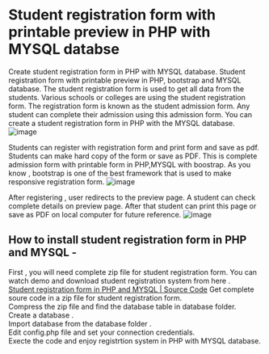 # Student registration form with printable preview in PHP with MYSQL databse 
Create student registration form in PHP with MYSQL database. Student registration form with printable preview in PHP, bootstrap and MYSQL database. 
The student registration form is used to get all data from the students. Various schools or colleges are using the student registration form. The registration form is known as the student admission form. Any student can complete their admission using this admission form.
You can create a student registration form in PHP with the MYSQL database. 
![image](https://user-images.githubusercontent.com/41726733/209174144-66160b08-3980-4a83-8c71-bc4ca716b56f.png)

Students can register with registration form and print form and save as pdf. Students can make hard copy of the form or save as PDF. 
This is complete admission form with printable form in PHP,MYSQL with boostrap. As you know , bootstrap is one of the best framework that is used to make 
responsive registration form. 
![image](https://user-images.githubusercontent.com/41726733/209174619-a2d1c094-86c8-4abd-87fa-66d986ee54f0.png)

After registering , user redirects to the preview page. A student can check complete details on preview page. After that student can print this page or save as PDF 
on local computer for future reference. 
![image](https://user-images.githubusercontent.com/41726733/209174885-f483a32c-567c-49c0-a3ed-b772eb8e8a99.png)

<h2>How to install student registration form in PHP and MYSQL - </h2>

First , you will need complete zip file for student registration form. You can watch demo and download student registration system from here . 
<br>
<a href="https://technosmarter.com/item/student-registration-form-in-php-and-mysql-source-code">Student registration form in PHP and MYSQL | Source Code</a> 
Get complete soure code in a zip file for student registration form. <br>
Compress the zip file and find the database table in database folder. <br>
Create a database .  <br>
Import database from the database folder .<br> 
Edit config.php file and set your connection credentials.<br> 
Execte the code and enjoy registrtion system in PHP with MYSQL database. <br>

